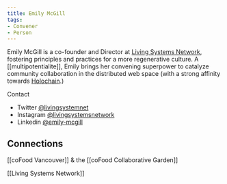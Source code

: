 ```yaml
---
title: Emily McGill
tags:
- Convener
- Person
---
```


Emily McGill is a co-founder and Director at [Living Systems Network](https://livingsystemsnetwork.ca), fostering principles and practices for a more regenerative culture. A [[multipotentialite]], Emily brings her convening superpower to catalyze community collaboration in the distributed web space (with a strong affinity towards [Holochain](https://www.holochain.org/).)

Contact
* Twitter [@livingsystemnet](https://twitter.com/livingsystemnet)
* Instagram [@livingsystemsnetwork](https://www.instagram.com/livingsystemsnetwork)
* Linkedin [@emily-mcgill](https://www.linkedin.com/in/emily-mcgill)

## Connections

[[coFood Vancouver]] & the [[coFood Collaborative Garden]]

[[Living Systems Network]] 
